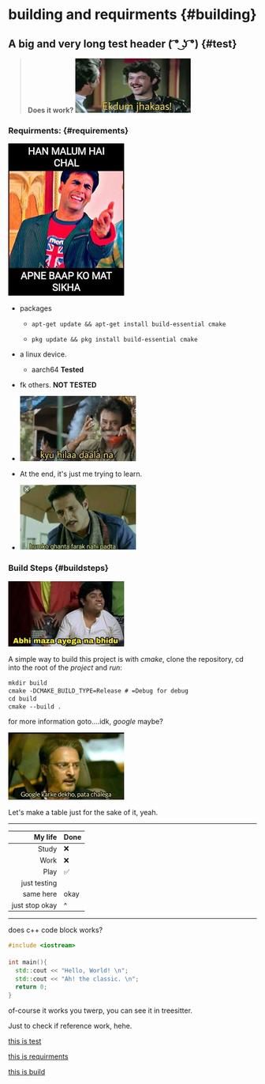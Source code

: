 # building and requirments {#building}

## A big and very long test header **( ͡° ͜ʖ ͡°)** {#test}

> **Does it work?**
![😎😎](ekdamJhakaas.jpg)

### Requirments: {#requirements}

![Skip To Karoge Hi](hanMalumHaiChalApneBaapKoMatSikha.jpg)

- packages

  - `apt-get update && apt-get install build-essential cmake`

  - `pkg update && pkg install build-essential cmake`

- a linux device.

  - aarch64 **Tested**

- fk others. **NOT TESTED**
- ![HilaDala](kyaHilaDalaNa.jpg)

- At the end, it's just me trying to learn.
- ![farkNhiPadta](hamkoGhantaFarkNhiPadta.jpg)

### Build Steps {#buildsteps}

![abMajaAyega](abhiMajaAyegaNaBidu.jpg)

A simple way to build this project is with _cmake_, clone the repository, cd into the root of the _project_ and _run_:

    mkdir build
    cmake -DCMAKE_BUILD_TYPE=Release # =Debug for debug
    cd build
    cmake --build .

for more information goto....idk, _google_ maybe?

![googleKarle](googleKarkeDekhoPataChalega.jpg)

Let's make a table just for the sake of it, yeah.
______________________________________
|        My life | Done |
| -------------: | :--- |
|          Study | ❌   |
|           Work | ❌   |
|           Play | ✅   |
|   just testing ||
|      same here | okay |
| just stop okay |    ^ |
______________________________________
does c++ code block works?

```cpp
#include <iostream>

int main(){
  std::cout << "Hello, World! \n";
  std::cout << "Ah! the classic. \n";
  return 0;
}
```

of-course it works you twerp, you can see it in treesitter.

Just to check if reference work, hehe.

[this is test](#test)

[this is requirments](#requirements)

[this is build](#buildsteps)
